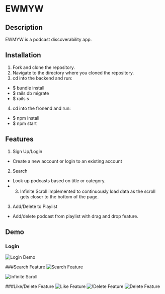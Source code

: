 # EWMYW

## Description

EWMYW is a podcast discoverability app.

## Installation
1. Fork and clone the repository. 
2. Navigate to the directory where you cloned the repository. 
3. cd into the backend and run:
  - $ bundle install
  - $ rails db migrate
  - $ rails s
 4. cd into the fronend and run:
  - $ npm install
  - $ npm start

## Features
1. Sign Up/Login
  - Create a new account or login to an existing account
  
2. Search
  - Look up podcasts based on title or category.
  - 3. Infinite Scroll implemented to continuously load data as the scroll gets closer to the bottom of the page.
 
3. Add/Delete to Playlist
  - Add/delete podcast from playlist with drag and drop feature.

## Demo
### Login
![Login Demo](https://gph.is/g/4DBb5MP)

###Search Feature
![Search Feature](https://gph.is/g/4Mz52lB)

![Infinite Scroll](https://gph.is/g/aXk52xV)

###Like/Delete Feature
![Like Feature](https://gph.is/g/EG7b2W1)
![!Delete Feature](https://gph.is/g/4bd52JL)
![Delete Feature](https://media.giphy.com/media/3f6HlDrauZsHyZ9rEg/giphy.gif)
